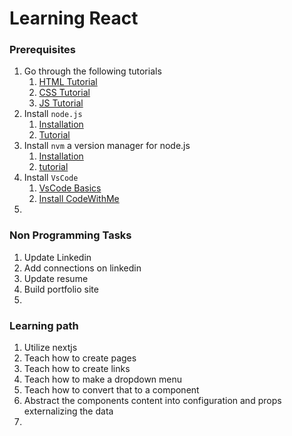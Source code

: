 # Learning React

### Prerequisites

1. Go through the following tutorials
    1. [HTML Tutorial](https://www.w3schools.com/html/default.asp)
    2. [CSS Tutorial](https://www.w3schools.com/css/default.asp)
    3. [JS Tutorial](https://www.w3schools.com/js/default.asp)
2. Install `node.js` 
    1. [Installation](https://nodejs.org/en/download/package-manager)
    2. [Tutorial](https://www.youtube.com/watch?v=SwUKKCS3r3c)
3. Install `nvm` a version manager for node.js
    1. [Installation](https://github.com/nvm-sh/nvm?tab=readme-ov-file#installing-and-updating)
    2. [tutorial](https://www.youtube.com/watch?v=S8ovFOnB4Sg)
3. Install `VsCode`
    1. [VsCode Basics](https://www.youtube.com/watch?v=PmdbndOoKq4)
    2. [Install CodeWithMe](https://www.youtube.com/watch?v=1JpheJ6P6Fs)
4. 

### Non Programming Tasks
1. Update Linkedin
2. Add connections on linkedin
3. Update resume
4. Build portfolio site
5. 

### Learning path

1. Utilize nextjs 
2. Teach how to create pages
3. Teach how to create links
4. Teach how to make a dropdown menu
5. Teach how to convert that to a component
6. Abstract the components content into configuration and props externalizing the data
7. 